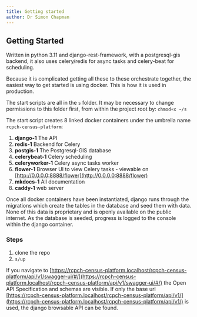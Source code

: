```yaml
---
title: Getting started
author: Dr Simon Chapman
---
```


## Getting Started

Written in python 3.11 and django-rest-framework, with a postgresql-gis backend, it also uses celery/redis for async tasks and celery-beat for scheduling.

Because it is complicated getting all these to these orchestrate together, the easiest way to get started is using docker. This is how it is used in production.

The start scripts are all in the `s` folder. It may be necessary to change permissions to this folder first, from within the project root by:
`chmod+x ~/s`

The start script creates 8 linked docker containers under the umbrella name `rcpch-census-platform`:

1. **django-1** The API
2. **redis-1** Backend for Celery
3. **postgis-1** The Postgresql-GIS database
4. **celerybeat-1** Celery scheduling
5. **celeryworker-1** Celery async tasks worker
6. **flower-1** Browser UI to view Celery tasks - viewable on [http://0.0.0.0:8888/flower](http://0.0.0.0:8888/flower)
7. **mkdocs-1** All documentation
8. **caddy-1** web server

Once all docker containers have been instantiated, django runs through the migrations which create the tables in the database and seed them with data. None of this data is proprietary and is openly available on the public internet. As the database is seeded, progress is logged to the console within the django container.

### Steps

1. clone the repo
2. ```s/up```

If you navigate to [https://rcpch-census-platform.localhost/rcpch-census-platform/api/v1/swagger-ui/#/](https://rcpch-census-platform.localhost/rcpch-census-platform/api/v1/swagger-ui/#/) the Open API Specification and schemas are visible. If only the base url [https://rcpch-census-platform.localhost/rcpch-census-platform/api/v1/](https://rcpch-census-platform.localhost/rcpch-census-platform/api/v1/) is used, the django browsable API can be found.
